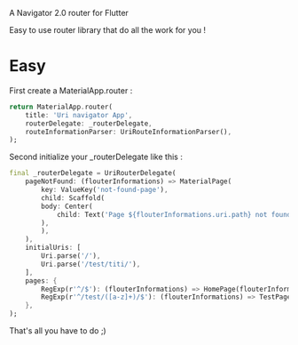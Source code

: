 A Navigator 2.0 router for Flutter


Easy to use router library that do all the work for you !

#   Easy

First create a MaterialApp.router :

```dart
return MaterialApp.router(
    title: 'Uri navigator App',
    routerDelegate: _routerDelegate,
    routeInformationParser: UriRouteInformationParser(),
);
```

Second initialize your _routerDelegate like this :
```dart
final _routerDelegate = UriRouterDelegate(
    pageNotFound: (flouterInformations) => MaterialPage(
        key: ValueKey('not-found-page'),
        child: Scaffold(
        body: Center(
            child: Text('Page ${flouterInformations.uri.path} not found'),
        ),
        ),
    ),
    initialUris: [
        Uri.parse('/'),
        Uri.parse('/test/titi/'),
    ],
    pages: {
        RegExp(r'^/$'): (flouterInformations) => HomePage(flouterInformations.push),
        RegExp(r'^/test/([a-z]+)/$'): (flouterInformations) => TestPage(flouterInformations),
    },
);
```

That's all you have to do ;)
